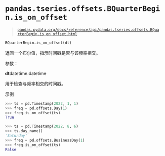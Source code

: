 # `pandas.tseries.offsets.BQuarterBegin.is_on_offset`

> [`pandas.pydata.org/docs/reference/api/pandas.tseries.offsets.BQuarterBegin.is_on_offset.html`](https://pandas.pydata.org/docs/reference/api/pandas.tseries.offsets.BQuarterBegin.is_on_offset.html)

```py
BQuarterBegin.is_on_offset(dt)
```

返回一个布尔值，指示时间戳是否与该频率相交。

参数：

**dt**datetime.datetime

用于检查与频率相交的时间戳。

示例

```py
>>> ts = pd.Timestamp(2022, 1, 1)
>>> freq = pd.offsets.Day(1)
>>> freq.is_on_offset(ts)
True 
```

```py
>>> ts = pd.Timestamp(2022, 8, 6)
>>> ts.day_name()
'Saturday'
>>> freq = pd.offsets.BusinessDay(1)
>>> freq.is_on_offset(ts)
False 
```

